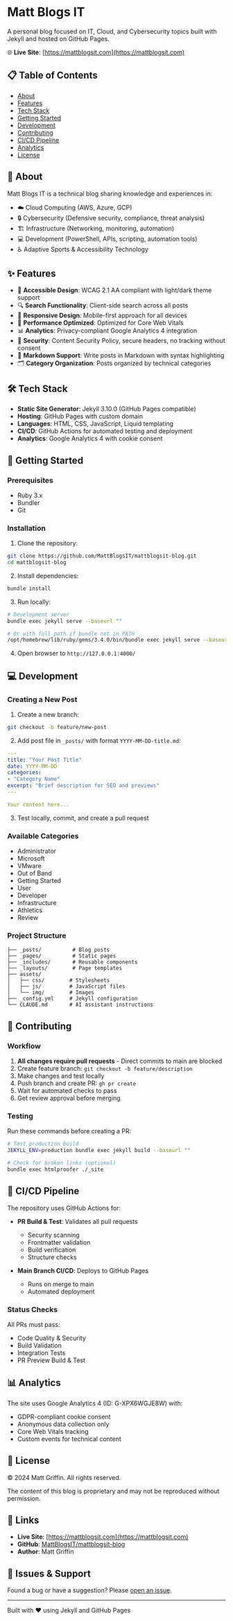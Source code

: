 # Matt Blogs IT

A personal blog focused on IT, Cloud, and Cybersecurity topics built with Jekyll and hosted on GitHub Pages.

🌐 **Live Site**: [https://mattblogsit.com](https://mattblogsit.com)

## 📋 Table of Contents

- [About](#about)
- [Features](#features)
- [Tech Stack](#tech-stack)
- [Getting Started](#getting-started)
- [Development](#development)
- [Contributing](#contributing)
- [CI/CD Pipeline](#cicd-pipeline)
- [Analytics](#analytics)
- [License](#license)

## 📖 About

Matt Blogs IT is a technical blog sharing knowledge and experiences in:
- ☁️ Cloud Computing (AWS, Azure, GCP)
- 🔒 Cybersecurity (Defensive security, compliance, threat analysis)
- 🏗️ Infrastructure (Networking, monitoring, automation)
- 💻 Development (PowerShell, APIs, scripting, automation tools)
- ♿ Adaptive Sports & Accessibility Technology

## ✨ Features

- 🎨 **Accessible Design**: WCAG 2.1 AA compliant with light/dark theme support
- 🔍 **Search Functionality**: Client-side search across all posts
- 📱 **Responsive Design**: Mobile-first approach for all devices
- 🚀 **Performance Optimized**: Optimized for Core Web Vitals
- 📊 **Analytics**: Privacy-compliant Google Analytics 4 integration
- 🔐 **Security**: Content Security Policy, secure headers, no tracking without consent
- 📝 **Markdown Support**: Write posts in Markdown with syntax highlighting
- 🗂️ **Category Organization**: Posts organized by technical categories

## 🛠️ Tech Stack

- **Static Site Generator**: Jekyll 3.10.0 (GitHub Pages compatible)
- **Hosting**: GitHub Pages with custom domain
- **Languages**: HTML, CSS, JavaScript, Liquid templating
- **CI/CD**: GitHub Actions for automated testing and deployment
- **Analytics**: Google Analytics 4 with cookie consent

## 🚀 Getting Started

### Prerequisites

- Ruby 3.x
- Bundler
- Git

### Installation

1. Clone the repository:
```bash
git clone https://github.com/MattBlogsIT/mattblogsit-blog.git
cd mattblogsit-blog
```

2. Install dependencies:
```bash
bundle install
```

3. Run locally:
```bash
# Development server
bundle exec jekyll serve --baseurl ""

# Or with full path if bundle not in PATH
/opt/homebrew/lib/ruby/gems/3.4.0/bin/bundle exec jekyll serve --baseurl ""
```

4. Open browser to `http://127.0.0.1:4000/`

## 💻 Development

### Creating a New Post

1. Create a new branch:
```bash
git checkout -b feature/new-post
```

2. Add post file in `_posts/` with format `YYYY-MM-DD-title.md`:
```yaml
---
title: "Your Post Title"
date: YYYY-MM-DD
categories:
- "Category Name"
excerpt: "Brief description for SEO and previews"
---

Your content here...
```

3. Test locally, commit, and create a pull request

### Available Categories

- Administrator
- Microsoft
- VMware
- Out of Band
- Getting Started
- User
- Developer
- Infrastructure
- Athletics
- Review

### Project Structure

```
├── _posts/          # Blog posts
├── _pages/          # Static pages
├── _includes/       # Reusable components
├── _layouts/        # Page templates
├── assets/
│   ├── css/        # Stylesheets
│   ├── js/         # JavaScript files
│   └── img/        # Images
├── _config.yml     # Jekyll configuration
└── CLAUDE.md       # AI assistant instructions
```

## 🤝 Contributing

### Workflow

1. **All changes require pull requests** - Direct commits to main are blocked
2. Create feature branch: `git checkout -b feature/description`
3. Make changes and test locally
4. Push branch and create PR: `gh pr create`
5. Wait for automated checks to pass
6. Get review approval before merging

### Testing

Run these commands before creating a PR:

```bash
# Test production build
JEKYLL_ENV=production bundle exec jekyll build --baseurl ""

# Check for broken links (optional)
bundle exec htmlproofer ./_site
```

## 🔄 CI/CD Pipeline

The repository uses GitHub Actions for:

- **PR Build & Test**: Validates all pull requests
  - Security scanning
  - Frontmatter validation
  - Build verification
  - Structure checks
  
- **Main Branch CI/CD**: Deploys to GitHub Pages
  - Runs on merge to main
  - Automated deployment

### Status Checks

All PRs must pass:
- Code Quality & Security
- Build Validation
- Integration Tests
- PR Preview Build & Test

## 📊 Analytics

The site uses Google Analytics 4 (ID: G-XPX6WGJE8W) with:
- GDPR-compliant cookie consent
- Anonymous data collection only
- Core Web Vitals tracking
- Custom events for technical content

## 📄 License

© 2024 Matt Griffin. All rights reserved.

The content of this blog is proprietary and may not be reproduced without permission.

## 🔗 Links

- **Live Site**: [https://mattblogsit.com](https://mattblogsit.com)
- **GitHub**: [MattBlogsIT/mattblogsit-blog](https://github.com/MattBlogsIT/mattblogsit-blog)
- **Author**: Matt Griffin

## 🐛 Issues & Support

Found a bug or have a suggestion? Please [open an issue](https://github.com/MattBlogsIT/mattblogsit-blog/issues).

---

Built with ❤️ using Jekyll and GitHub Pages
